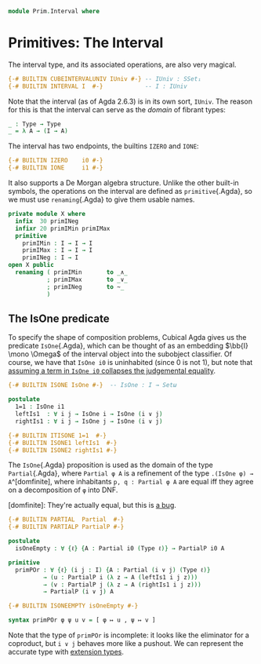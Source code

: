 <!--
```agda
open import Prim.Type
```
-->

```agda
module Prim.Interval where
```

# Primitives: The Interval

The interval type, and its associated operations, are also very magical.

```agda
{-# BUILTIN CUBEINTERVALUNIV IUniv #-} -- IUniv : SSet₁
{-# BUILTIN INTERVAL I  #-}            -- I : IUniv
```

Note that the interval (as of Agda 2.6.3) is in its own sort, `IUniv`.
The reason for this is that the interval can serve as the _domain_ of
fibrant types:

```agda
_ : Type → Type
_ = λ A → (I → A)
```

The interval has two endpoints, the builtins `IZERO` and `IONE`:

```agda
{-# BUILTIN IZERO    i0 #-}
{-# BUILTIN IONE     i1 #-}
```

It also supports a De Morgan algebra structure. Unlike the other
built-in symbols, the operations on the interval are defined as
`primitive`{.Agda}, so we must use `renaming`{.Agda} to give them usable
names.

```agda
private module X where
  infix  30 primINeg
  infixr 20 primIMin primIMax
  primitive
    primIMin : I → I → I
    primIMax : I → I → I
    primINeg : I → I
open X public
  renaming ( primIMin       to _∧_
           ; primIMax       to _∨_
           ; primINeg       to ~_
           )
```

## The IsOne predicate

To specify the shape of composition problems, Cubical Agda gives us the
predicate `IsOne`{.Agda}, which can be thought of as an embedding
$\bb{I} \mono \Omega$ of the interval object into the subobject
classifier. Of course, we have that `IsOne i0` is uninhabited (since 0
is not 1), but note that [assuming a term in `IsOne i0` collapses the
judgemental equality][sr].

[sr]: https://github.com/agda/agda/issues/6016

```agda
{-# BUILTIN ISONE IsOne #-}  -- IsOne : I → Setω

postulate
  1=1 : IsOne i1
  leftIs1  : ∀ i j → IsOne i → IsOne (i ∨ j)
  rightIs1 : ∀ i j → IsOne j → IsOne (i ∨ j)

{-# BUILTIN ITISONE 1=1  #-}
{-# BUILTIN ISONE1 leftIs1  #-}
{-# BUILTIN ISONE2 rightIs1 #-}
```

The `IsOne`{.Agda} proposition is used as the domain of the type
`Partial`{.Agda}, where `Partial φ A` is a refinement of the type
`.(IsOne φ) → A`^[domfinite], where inhabitants `p, q : Partial φ A` are
equal iff they agree on a decomposition of `φ` into DNF.

[domfinite]: They're actually equal, but this is [a
bug](https://github.com/agda/agda/issues/6015).

```agda
{-# BUILTIN PARTIAL  Partial  #-}
{-# BUILTIN PARTIALP PartialP #-}

postulate
  isOneEmpty : ∀ {ℓ} {A : Partial i0 (Type ℓ)} → PartialP i0 A

primitive
  primPOr : ∀ {ℓ} (i j : I) {A : Partial (i ∨ j) (Type ℓ)}
          → (u : PartialP i (λ z → A (leftIs1 i j z)))
          → (v : PartialP j (λ z → A (rightIs1 i j z)))
          → PartialP (i ∨ j) A

{-# BUILTIN ISONEEMPTY isOneEmpty #-}

syntax primPOr φ ψ u v = [ φ ↦ u , ψ ↦ v ]
```

Note that the type of `primPOr` is incomplete: it looks like the
eliminator for a coproduct, but `i ∨ j` behaves more like a pushout. We
can represent the accurate type with [extension
types](Prim.Extension.html).
